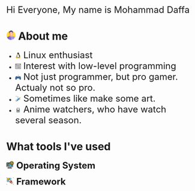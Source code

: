 <font size=5>
    Hi Everyone, My name is Mohammad Daffa
</font>


# <img src="./Icons/man.png" width="25" height="25"/> About me
- <font size="5">
    <img src="./Icons/linux.png" width="15" height="15"/>
    Linux enthusiast
  </font>
- <font size="5">
    <img src="./Icons/binary.png" width="15" height="15"/>
    Interest with low-level programming
  </font>
- <font size="5">
    <img src="./Icons/gaming.png" width="15" height="15"/>
    Not just programmer, but pro gamer. Actualy not so pro.
  </font>
- <font size="5">
    <img src="./Icons/pencil.png" width="15" height="15"/>
    Sometimes like make some art.
  </font>
- <font size="5">
    <img src="./Icons/ghost.png" width="15" height="15"/>
    Anime watchers, who have watch several season.
  </font>

# What tools I've used

<font size="5"><img src="./Icons/OS.png" width="20" heigth="20"/> **Operating System**</font>

<font size="5"><img src="./Icons/framework.png" width="20" heigth="20"/> **Framework**</font>